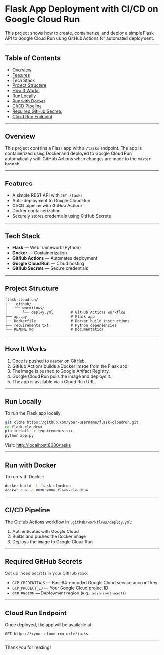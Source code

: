 # Flask App Deployment with CI/CD on Google Cloud Run

This project shows how to create, containerize, and deploy a simple Flask API to Google Cloud Run using GitHub Actions for automated deployment.

---

## Table of Contents

- [Overview](#overview)
- [Features](#features)
- [Tech Stack](#tech-stack)
- [Project Structure](#project-structure)
- [How It Works](#how-it-works)
- [Run Locally](#run-locally)
- [Run with Docker](#run-with-docker)
- [CI/CD Pipeline](#cicd-pipeline)
- [Required GitHub Secrets](#required-github-secrets)
- [Cloud Run Endpoint](#cloud-run-endpoint)

---

## Overview

This project contains a Flask app with a `/tasks` endpoint. The app is containerized using Docker and deployed to Google Cloud Run automatically with GitHub Actions when changes are made to the `master` branch.

---

## Features

- A simple REST API with `GET /tasks`
- Auto-deployment to Google Cloud Run
- CI/CD pipeline with GitHub Actions
- Docker containerization
- Securely stores credentials using GitHub Secrets

---

## Tech Stack

- **Flask** — Web framework (Python)
- **Docker** — Containerization
- **GitHub Actions** — Automates deployment
- **Google Cloud Run** — Cloud hosting
- **GitHub Secrets** — Secure credentials

---

## Project Structure

```plaintext
flask-cloudrun/
├── .github/
│   └── workflows/
│       └── deploy.yml        # GitHub Actions workflow
├── app.py                    # Flask app
├── Dockerfile                # Docker build instructions
├── requirements.txt          # Python dependencies
└── README.md                 # Documentation
```

---

## How It Works

1. Code is pushed to `master` on GitHub.
2. GitHub Actions builds a Docker image from the Flask app.
3. The image is pushed to Google Artifact Registry.
4. Google Cloud Run pulls the image and deploys it.
5. The app is available via a Cloud Run URL.

---

## Run Locally

To run the Flask app locally:

```bash
git clone https://github.com/your-username/flask-cloudrun.git
cd flask-cloudrun
pip install -r requirements.txt
python app.py
```

Visit: [http://localhost:8080/tasks](http://localhost:8080/tasks)

---

## Run with Docker

To run with Docker:

```bash
docker build -t flask-cloudrun .
docker run -p 8080:8080 flask-cloudrun
```

---

## CI/CD Pipeline

The GitHub Actions workflow in `.github/workflows/deploy.yml`:

1. Authenticates with Google Cloud
2. Builds and pushes the Docker image
3. Deploys the image to Google Cloud Run

---

## Required GitHub Secrets

Set up these secrets in your GitHub repo:

- `GCP_CREDENTIALS` — Base64-encoded Google Cloud service account key
- `GCP_PROJECT_ID` — Your Google Cloud project ID
- `GCP_REGION` — Deployment region (e.g., `asia-southeast2`)

---

## Cloud Run Endpoint

Once deployed, the app will be available at:

```http
GET https://<your-cloud-run-url>/tasks
```

---

Thank you for reading!
